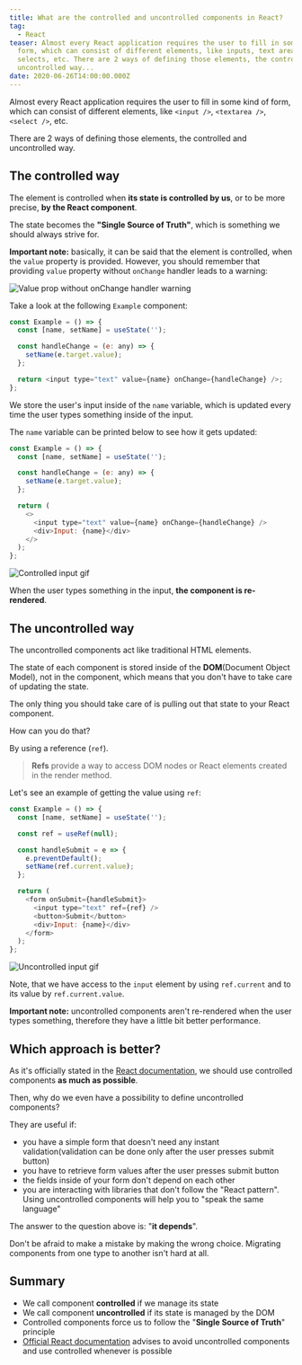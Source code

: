 ```yaml
---
title: What are the controlled and uncontrolled components in React?
tag:
  - React
teaser: Almost every React application requires the user to fill in some kind of
  form, which can consist of different elements, like inputs, text areas,
  selects, etc. There are 2 ways of defining those elements, the controlled and
  uncontrolled way...
date: 2020-06-26T14:00:00.000Z
---
```

Almost every React application requires the user to fill in some kind of form, which can consist of different elements, like `<input />`, `<textarea />`, `<select />`, etc. 

There are 2 ways of defining those elements, the controlled and uncontrolled way.

## The controlled way

The element is controlled when **its state is controlled by us**, or to be more precise, **by the React component**.

The state becomes the **"Single Source of Truth"**, which is something we should always strive for.

**Important note:** basically, it can be said that the element is controlled, when the `value` property is provided. However, you should remember that providing `value` property without `onChange` handler leads to a warning: 

![Value prop without onChange handler warning](/img/screenshot-2020-06-25-at-20.47.03.png "Value prop without onChange handler warning")

Take a look at the following `Example` component:

```javascript
const Example = () => {
  const [name, setName] = useState('');

  const handleChange = (e: any) => {
    setName(e.target.value);
  };

  return <input type="text" value={name} onChange={handleChange} />;
};
```

We store the user's input inside of the `name` variable, which is updated every time the user types something inside of the input.

The `name` variable can be printed below to see how it gets updated:

```javascript
const Example = () => {
  const [name, setName] = useState('');

  const handleChange = (e: any) => {
    setName(e.target.value);
  };

  return (
    <>
      <input type="text" value={name} onChange={handleChange} />
      <div>Input: {name}</div>
    </>
  );
};
```

![Controlled input gif](/img/controlled-input.gif "Controlled input gif")

When the user types something in the input, **the component is re-rendered**. 

## The uncontrolled way

The uncontrolled components act like traditional HTML elements.

The state of each component is stored inside of the **DOM**(Document Object Model), not in the component, which means that you don't have to take care of updating the state.

The only thing you should take care of is pulling out that state to your React component.

How can you do that? 

By using a reference (`ref`).

> **Refs** provide a way to access DOM nodes or React elements created in the render method.

Let's see an example of getting the value using `ref`:

```javascript
const Example = () => {
  const [name, setName] = useState('');

  const ref = useRef(null);

  const handleSubmit = e => {
    e.preventDefault();
    setName(ref.current.value);
  };

  return (
    <form onSubmit={handleSubmit}>
      <input type="text" ref={ref} />
      <button>Submit</button>
      <div>Input: {name}</div>
    </form>
  );
};
```

![Uncontrolled input gif](/img/uncontrolled.gif "Uncontrolled input gif")

Note, that we have access to the `input` element by using `ref.current` and to its value by `ref.current.value`.

**Important note:** uncontrolled components aren't re-rendered when the user types something, therefore they have a little bit better performance.

## Which approach is better?

As it's officially stated in the [React documentation](https://reactjs.org/docs/uncontrolled-components.html), we should use controlled components **as much as possible**.

Then, why do we even have a possibility to define uncontrolled components?

They are useful if:

* you have a simple form that doesn't need any instant validation(validation can be done only after the user presses submit button)
* you have to retrieve form values after the user presses submit button
* the fields inside of your form don't depend on each other
* you are interacting with libraries that don't follow the "React pattern". Using uncontrolled components will help you to "speak the same language"

The answer to the question above is: "**it depends**".

Don't be afraid to make a mistake by making the wrong choice. Migrating components from one type to another isn't hard at all.

## Summary

* We call component **controlled** if we manage its state
* We call component **uncontrolled** if its state is managed by the DOM
* Controlled components force us to follow the "**Single Source of Truth**" principle
* [Official React documentation](https://reactjs.org/docs/uncontrolled-components.html) advises to avoid uncontrolled components and use controlled whenever is possible